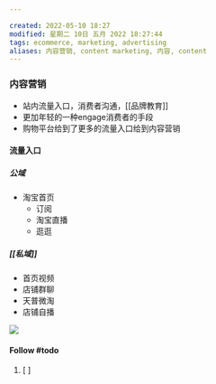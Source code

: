 ```yaml
---

created: 2022-05-10 18:27
modified: 星期二 10日 五月 2022 18:27:44
tags: ecommerce, marketing, advertising
aliases: 内容营销, content marketing, 内容, content
---
```


### 内容营销
- 站内流量入口，消费者沟通，[[品牌教育]]
- 更加年轻的一种engage消费者的手段
- 购物平台给到了更多的流量入口给到内容营销

#### 流量入口
##### 公域
- 淘宝首页
	- 订阅
	- 淘宝直播
	- 逛逛

##### [[私域]]
- 首页视频
- 店铺群聊
- 天普微淘
- 店铺自播

![](https://s1.vika.cn/space/2022/05/10/6dc8eccab70d469892f83324a7801645)


#### Follow #todo 
1. [ ] 